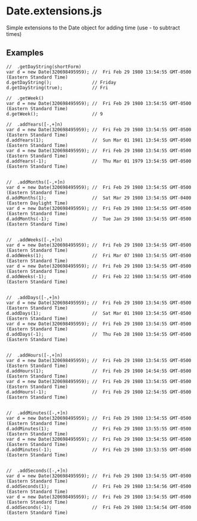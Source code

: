 # Date.extensions.js
Simple extensions to the Date object for adding time (use - to subtract times)

Examples
---

	//	.getDayString(shortForm)
	var d = new Date(320698495959);	//	Fri Feb 29 1980 13:54:55 GMT-0500 (Eastern Standard Time)
	d.getDayString();				// Friday
	d.getDayString(true);			// Fri
	
	//	.getWeek()
	var d = new Date(320698495959);	//	Fri Feb 29 1980 13:54:55 GMT-0500 (Eastern Standard Time)
	d.getWeek();					// 9
	
	//	.addYears([-,+]n)
	var d = new Date(320698495959);	//	Fri Feb 29 1980 13:54:55 GMT-0500 (Eastern Standard Time)
	d.addYears(1);					//	Sun Mar 01 1981 13:54:55 GMT-0500 (Eastern Standard Time)
	var d = new Date(320698495959);	//	Fri Feb 29 1980 13:54:55 GMT-0500 (Eastern Standard Time)
	d.addYears(-1);					//	Thu Mar 01 1979 13:54:55 GMT-0500 (Eastern Standard Time)

	
	//	.addMonths([-,+]n)
	var d = new Date(320698495959);	//	Fri Feb 29 1980 13:54:55 GMT-0500 (Eastern Standard Time)
	d.addMonths(1);					//	Sat Mar 29 1980 13:54:55 GMT-0400 (Eastern Daylight Time)
	var d = new Date(320698495959);	//	Fri Feb 29 1980 13:54:55 GMT-0500 (Eastern Standard Time)
	d.addMonths(-1);				//	Tue Jan 29 1980 13:54:55 GMT-0500 (Eastern Standard Time)

	
	//	.addWeeks([-,+]n)
	var d = new Date(320698495959);	//	Fri Feb 29 1980 13:54:55 GMT-0500 (Eastern Standard Time)
	d.addWeeks(1);					//	Fri Mar 07 1980 13:54:55 GMT-0500 (Eastern Standard Time)
	var d = new Date(320698495959);	//	Fri Feb 29 1980 13:54:55 GMT-0500 (Eastern Standard Time)
	d.addWeeks(-1);					//	Fri Feb 22 1980 13:54:55 GMT-0500 (Eastern Standard Time)

	
	//	.addDays([-,+]n)
	var d = new Date(320698495959);	//	Fri Feb 29 1980 13:54:55 GMT-0500 (Eastern Standard Time)
	d.addDays(1);					//	Sat Mar 01 1980 13:54:55 GMT-0500 (Eastern Standard Time)
	var d = new Date(320698495959);	//	Fri Feb 29 1980 13:54:55 GMT-0500 (Eastern Standard Time)
	d.addDays(-1);					//	Thu Feb 28 1980 13:54:55 GMT-0500 (Eastern Standard Time)

	
	//	.addHours([-,+]n)
	var d = new Date(320698495959);	//	Fri Feb 29 1980 13:54:55 GMT-0500 (Eastern Standard Time)
	d.addHours(1);					//	Fri Feb 29 1980 14:54:55 GMT-0500 (Eastern Standard Time)
	var d = new Date(320698495959);	//	Fri Feb 29 1980 13:54:55 GMT-0500 (Eastern Standard Time)
	d.addHours(-1);					//	Fri Feb 29 1980 12:54:55 GMT-0500 (Eastern Standard Time)

	
	//	.addMinutes([-,+]n)
	var d = new Date(320698495959);	//	Fri Feb 29 1980 13:54:55 GMT-0500 (Eastern Standard Time)
	d.addMinutes(1);				//	Fri Feb 29 1980 13:55:55 GMT-0500 (Eastern Standard Time)
	var d = new Date(320698495959);	//	Fri Feb 29 1980 13:54:55 GMT-0500 (Eastern Standard Time)
	d.addMinutes(-1);				//	Fri Feb 29 1980 13:53:55 GMT-0500 (Eastern Standard Time)

	
	//	.addSeconds([-,+]n)
	var d = new Date(320698495959);	//	Fri Feb 29 1980 13:54:55 GMT-0500 (Eastern Standard Time)
	d.addSeconds(1);				//	Fri Feb 29 1980 13:54:56 GMT-0500 (Eastern Standard Time)
	var d = new Date(320698495959);	//	Fri Feb 29 1980 13:54:55 GMT-0500 (Eastern Standard Time)
	d.addSeconds(-1);				//	Fri Feb 29 1980 13:54:54 GMT-0500 (Eastern Standard Time)
